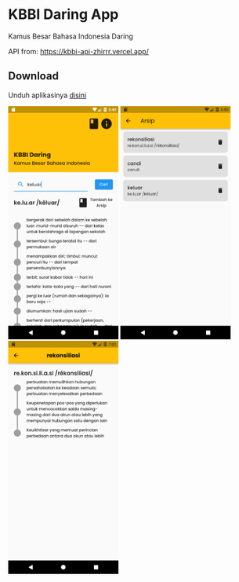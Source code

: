 # KBBI Daring App
Kamus Besar Bahasa Indonesia Daring

API from: https://kbbi-api-zhirrr.vercel.app/
## Download
Unduh aplikasinya [disini](https://github.com/maulana2468/KBBI_Daring_App/releases/download/apk/KBBI_Daring.apk)

<img src="https://github.com/maulana2468/KBBI_Daring_App/blob/main/screenshot/1.png" width="225">
<img src="https://github.com/maulana2468/KBBI_Daring_App/blob/main/screenshot/2.png" width="225">
<img src="https://github.com/maulana2468/KBBI_Daring_App/blob/main/screenshot/3.png" width="225">
